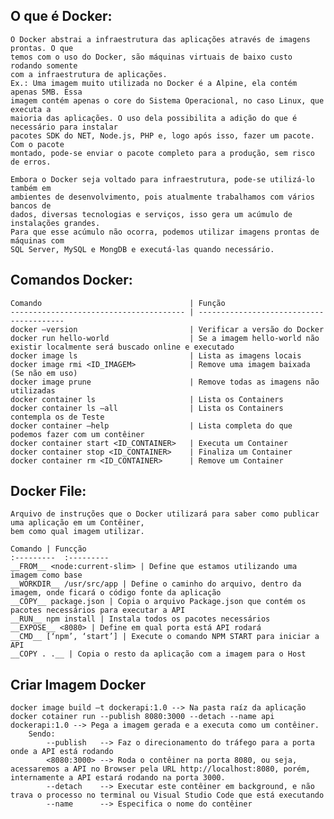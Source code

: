 ## O que é Docker:
    O Docker abstrai a infraestrutura das aplicações através de imagens prontas. O que
    temos com o uso do Docker, são máquinas virtuais de baixo custo rodando somente
    com a infraestrutura de aplicações.
    Ex.: Uma imagem muito utilizada no Docker é a Alpine, ela contém apenas 5MB. Essa
    imagem contém apenas o core do Sistema Operacional, no caso Linux, que executa a
    maioria das aplicações. O uso dela possibilita a adição do que é necessário para instalar
    pacotes SDK do NET, Node.js, PHP e, logo após isso, fazer um pacote. Com o pacote
    montado, pode-se enviar o pacote completo para a produção, sem risco de erros.
    
    Embora o Docker seja voltado para infraestrutura, pode-se utilizá-lo também em
    ambientes de desenvolvimento, pois atualmente trabalhamos com vários bancos de
    dados, diversas tecnologias e serviços, isso gera um acúmulo de instalações grandes.
    Para que esse acúmulo não ocorra, podemos utilizar imagens prontas de máquinas com
    SQL Server, MySQL e MongDB e executá-las quando necessário.

## Comandos Docker:
    Comando                                 | Função
    --------------------------------------- | ----------------------------------------
    docker –version                         | Verificar a versão do Docker
    docker run hello-world                  | Se a imagem hello-world não existir localmente será buscado online e executado
    docker image ls                         | Lista as imagens locais
    docker image rmi <ID_IMAGEM>            | Remove uma imagem baixada (Se não em uso)
    docker image prune                      | Remove todas as imagens não utilizadas
    docker container ls                     | Lista os Containers
    docker container ls –all                | Lista os Containers contempla os de Teste
    docker container –help                  | Lista completa do que podemos fazer com um contêiner
    docker container start <ID_CONTAINER>   | Executa um Container
    docker container stop <ID_CONTAINER>    | Finaliza um Container
    docker container rm <ID_CONTAINER>      | Remove um Container

## Docker File:
    Arquivo de instruções que o Docker utilizará para saber como publicar uma aplicação em um Contêiner, 
    bem como qual imagem utilizar.

    Comando | Funcção
    :---------  :---------
    __FROM__ <node:current-slim> | Define que estamos utilizando uma imagem como base
    __WORKDIR__ /usr/src/app | Define o caminho do arquivo, dentro da imagem, onde ficará o código fonte da aplicação
    __COPY__ package.json | Copia o arquivo Package.json que contém os pacotes necessários para executar a API
    __RUN__ npm install | Instala todos os pacotes necessários
    __EXPOSE__ <8080> | Define em qual porta está API rodará
    __CMD__ [‘npm’, ‘start’] | Execute o comando NPM START para iniciar a API
    __COPY . .__ | Copia o resto da aplicação com a imagem para o Host

## Criar Imagem Docker
    docker image build –t dockerapi:1.0 --> Na pasta raíz da aplicação 
    docker cotainer run --publish 8080:3000 --detach --name api dockerapi:1.0 --> Pega a imagem gerada e a executa como um contêiner.
        Sendo:
            --publish   --> Faz o direcionamento do tráfego para a porta onde a API está rodando
            <8080:3000> --> Roda o contêiner na porta 8080, ou seja, acessaremos a API no Browser pela URL http://localhost:8080, porém, internamente a API estará rodando na porta 3000.
            --detach    --> Executar este contêiner em background, e não trava o processo no terminal ou Visual Studio Code que está executando
            --name      --> Especifica o nome do contêiner 


